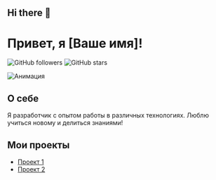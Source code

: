 ## Hi there 👋

# Привет, я [Ваше имя]!

![GitHub followers](https://img.shields.io/github/followers/ваш_пользователь?style=social)
![GitHub stars](https://img.shields.io/github/stars/ваш_пользователь?style=social)

![Анимация](ссылка_на_ваш_gif)

## О себе
Я разработчик с опытом работы в различных технологиях. Люблю учиться новому и делиться знаниями!

## Мои проекты
- [Проект 1](ссылка_на_проект_1)
- [Проект 2](ссылка_на_проект_2)

<!--
**russuran/russuran** is a ✨ _special_ ✨ repository because its `README.md` (this file) appears on your GitHub profile.

Here are some ideas to get you started:

- 🔭 I’m currently working on ...
- 🌱 I’m currently learning ...
- 👯 I’m looking to collaborate on ...
- 🤔 I’m looking for help with ...
- 💬 Ask me about ...
- 📫 How to reach me: ...
- 😄 Pronouns: ...
- ⚡ Fun fact: ...
-->
